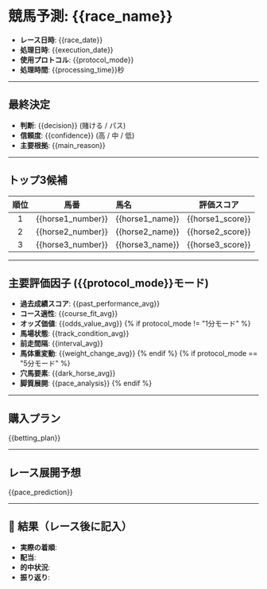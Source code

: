 # 競馬予測: {{race_name}}

- **レース日時**: {{race_date}}
- **処理日時**: {{execution_date}}
- **使用プロトコル**: {{protocol_mode}}
- **処理時間**: {{processing_time}}秒

---

## 最終決定
- **判断**: {{decision}} (賭ける / パス)
- **信頼度**: {{confidence}} (高 / 中 / 低)
- **主要根拠**: {{main_reason}}

---

## トップ3候補
| 順位 | 馬番 | 馬名 | 評価スコア |
|:---:|:---:|:---|:---:|
| 1 | {{horse1_number}} | {{horse1_name}} | {{horse1_score}} |
| 2 | {{horse2_number}} | {{horse2_name}} | {{horse2_score}} |
| 3 | {{horse3_number}} | {{horse3_name}} | {{horse3_score}} |

---

## 主要評価因子 ({{protocol_mode}}モード)
- **過去成績スコア**: {{past_performance_avg}}
- **コース適性**: {{course_fit_avg}}
- **オッズ価値**: {{odds_value_avg}}
{% if protocol_mode != "1分モード" %}
- **馬場状態**: {{track_condition_avg}}
- **前走間隔**: {{interval_avg}}
- **馬体重変動**: {{weight_change_avg}}
{% endif %}
{% if protocol_mode == "5分モード" %}
- **穴馬要素**: {{dark_horse_avg}}
- **脚質展開**: {{pace_analysis}}
{% endif %}

---

## 購入プラン
{{betting_plan}}

---

## レース展開予想
{{pace_prediction}}

---

## 🏁 結果（レース後に記入）
- **実際の着順**:
- **配当**:
- **的中状況**:
- **振り返り**:
